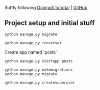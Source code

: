 Ruffly following [DjangoX tutorial](https://learndjango.com/tutorials/django-blog-tutorial) | [GitHub](https://github.com/wsvincent/djangox)


## Project setup and initial stuff

`python manage.py migrate`

`python manage.py runserver`

Create app named 'posts'

`python manage.py startapp posts`

```
python manage.py makemigrations
python manage.py migrate
```

`python manage.py createsuperuser`